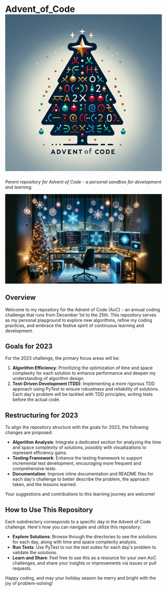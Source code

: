 # Advent_of_Code ![Advent of Code Logo](logo.png)
*Parent repository for Advent of Code - a personal sandbox for development and learning.*

![Advent of Code Repository Image](repo_image.png)

## Overview
Welcome to my repository for the Advent of Code (AoC) - an annual coding challenge that runs from December 1st to the 25th. This repository serves as my personal playground to explore new algorithms, refine my coding practices, and embrace the festive spirit of continuous learning and development.

## Goals for 2023
For the 2023 challenge, the primary focus areas will be:

1. **Algorithm Efficiency**: Prioritizing the optimization of time and space complexity for each solution to enhance performance and deepen my understanding of algorithm design.
2. **Test-Driven Development (TDD)**: Implementing a more rigorous TDD approach using PyTest to ensure robustness and reliability of solutions. Each day's problem will be tackled with TDD principles, writing tests before the actual code.

## Restructuring for 2023
To align the repository structure with the goals for 2023, the following changes are proposed:

- **Algorithm Analysis**: Integrate a dedicated section for analyzing the time and space complexity of solutions, possibly with visualizations to represent efficiency gains.
- **Testing Framework**: Enhance the testing framework to support incremental test development, encouraging more frequent and comprehensive tests.
- **Documentation**: Improve inline documentation and README files for each day's challenge to better describe the problem, the approach taken, and the lessons learned.

Your suggestions and contributions to this learning journey are welcome!

## How to Use This Repository
Each subdirectory corresponds to a specific day in the Advent of Code challenge. Here's how you can navigate and utilize this repository:

- **Explore Solutions**: Browse through the directories to see the solutions for each day, along with time and space complexity analysis.
- **Run Tests**: Use PyTest to run the test suites for each day's problem to validate the solutions.
- **Learn and Share**: Feel free to use this as a resource for your own AoC challenges, and share your insights or improvements via issues or pull requests.

Happy coding, and may your holiday season be merry and bright with the joy of problem-solving!


